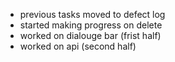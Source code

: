 - previous tasks moved to defect log
- started making progress on delete
- worked on dialouge bar (frist half)
- worked on api (second half)


